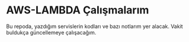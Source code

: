 # AWS-LAMBDA Çalışmalarım
Bu repoda, yazdığım servislerin kodları ve bazı notlarım yer alacak.
Vakit buldukça güncellemeye çalışacağım.
